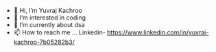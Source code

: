 - 👋 Hi, I’m Yuvraj Kachroo
- 👀 I’m interested in coding
- 🌱 I’m currently about dsa
- 📫 How to reach me ... Linkedin- https://www.linkedin.com/in/yuvraj-kachroo-7b05282b3/



<!---
My-Good-Friend/My-Good-Friend is a ✨ special ✨ repository because its `README.md` (this file) appears on your GitHub profile.
You can click the Preview link to take a look at your changes.
--->
